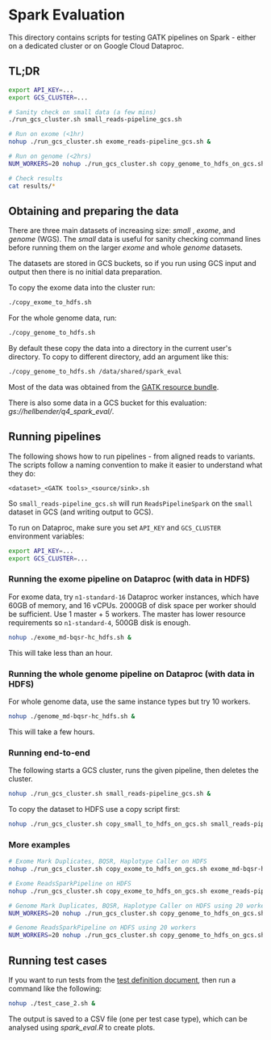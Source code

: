 # Spark Evaluation

This directory contains scripts for testing GATK pipelines on Spark - either on a dedicated cluster or on Google Cloud Dataproc.

## TL;DR

```bash
export API_KEY=...
export GCS_CLUSTER=...

# Sanity check on small data (a few mins)
./run_gcs_cluster.sh small_reads-pipeline_gcs.sh

# Run on exome (<1hr)
nohup ./run_gcs_cluster.sh exome_reads-pipeline_gcs.sh &

# Run on genome (<2hrs)
NUM_WORKERS=20 nohup ./run_gcs_cluster.sh copy_genome_to_hdfs_on_gcs.sh genome_reads-pipeline_hdfs.sh &

# Check results
cat results/*
```

## Obtaining and preparing the data

There are three main datasets of increasing size: _small_ , _exome_, and _genome_ (WGS). The _small_ data is useful for sanity checking command lines before running them on the larger _exome_ and whole _genome_ datasets.

The datasets are stored in GCS buckets, so if you run using GCS input and output then there is no initial data preparation.

To copy the exome data into the cluster run:

```bash
./copy_exome_to_hdfs.sh
```

For the whole genome data, run:

```bash
./copy_genome_to_hdfs.sh
```

By default these copy the data into a directory in the current user's directory. To copy to different directory, add an argument like this:

```bash
./copy_genome_to_hdfs.sh /data/shared/spark_eval
```

Most of the data was obtained from the [GATK resource bundle](https://software.broadinstitute.org/gatk/download/bundle).

There is also some data in a GCS bucket for this evaluation: _gs://hellbender/q4_spark_eval/_.

## Running pipelines

The following shows how to run pipelines - from aligned reads to variants. The scripts follow a naming convention to make it easier to understand what they do:

```
<dataset>_<GATK tools>_<source/sink>.sh
```

So `small_reads-pipeline_gcs.sh` will run `ReadsPipelineSpark` on the `small` dataset in GCS (and writing output to GCS).

To run on Dataproc, make sure you set `API_KEY` and `GCS_CLUSTER` environment variables:

```bash
export API_KEY=...
export GCS_CLUSTER=...
```

### Running the exome pipeline on Dataproc (with data in HDFS)

For exome data, try `n1-standard-16` Dataproc worker instances, which have 60GB of memory, and 16 vCPUs. 2000GB of disk space per worker should be sufficient. Use 1 master + 5 workers. The master has lower resource requirements so `n1-standard-4`, 500GB disk is enough.

```bash
nohup ./exome_md-bqsr-hc_hdfs.sh &
```

This will take less than an hour.

### Running the whole genome pipeline on Dataproc (with data in HDFS)

For whole genome data, use the same instance types but try 10 workers.

```bash
nohup ./genome_md-bqsr-hc_hdfs.sh &
```

This will take a few hours.

### Running end-to-end

The following starts a GCS cluster, runs the given pipeline, then deletes the cluster.

```bash
nohup ./run_gcs_cluster.sh small_reads-pipeline_gcs.sh &
```

To copy the dataset to HDFS use a copy script first:

```bash
nohup ./run_gcs_cluster.sh copy_small_to_hdfs_on_gcs.sh small_reads-pipeline_hdfs.sh &
```

### More examples

```bash
# Exome Mark Duplicates, BQSR, Haplotype Caller on HDFS
nohup ./run_gcs_cluster.sh copy_exome_to_hdfs_on_gcs.sh exome_md-bqsr-hc_hdfs.sh &

# Exome ReadsSparkPipeline on HDFS
nohup ./run_gcs_cluster.sh copy_exome_to_hdfs_on_gcs.sh exome_reads-pipeline_hdfs.sh &

# Genome Mark Duplicates, BQSR, Haplotype Caller on HDFS using 20 workers
NUM_WORKERS=20 nohup ./run_gcs_cluster.sh copy_genome_to_hdfs_on_gcs.sh genome_md-bqsr-hc_hdfs.sh &

# Genome ReadsSparkPipeline on HDFS using 20 workers
NUM_WORKERS=20 nohup ./run_gcs_cluster.sh copy_genome_to_hdfs_on_gcs.sh genome_reads-pipeline_hdfs.sh &
```

## Running test cases

If you want to run tests from the [test definition document](https://docs.google.com/document/d/1OEfV2XNXdbGQQdW-gRaQYY2QRgGsWHUNKJUSAj3qFlE/edit), then run a command like the following:

```bash
nohup ./test_case_2.sh &
```

The output is saved to a CSV file (one per test case type), which can be analysed using _spark_eval.R_ to create plots.
